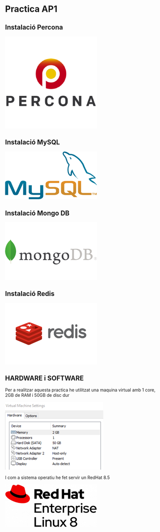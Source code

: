 # Practica AP1

## Instalació Percona
<a href="https://github.com/MarcGarcia03/Bases-de-dades/tree/main/Ap1/Instalacio-Percona"><img src="imgs/percona_logo.png" width="300"></a>

## Instalació MySQL
<a href="https://github.com/MarcGarcia03/Bases-de-dades/tree/main/Ap1/Instalacio-MySQL"><img src="imgs/MySQL-logo.png" width="300"></a>

## Instalació Mongo DB
<a href=""><img src="imgs/MongoDB_logo.png" width="300"></a>

## Instalació Redis
<a href=""><img src="imgs/Redis_logo.png" width="300"></a>

## HARDWARE i SOFTWARE
Per a realitzar aquesta practica he utilitzat una maquina virtual amb 1 core, 2GB de RAM i 50GB de disc dur

![ScreenShot](imgs/maquina.png)

I com a sistema operatiu he fet servir un RedHat 8.5

<img src="imgs/RedHat.png" width="300">
